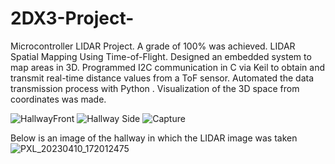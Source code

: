 # 2DX3-Project-
Microcontroller LIDAR Project. A grade of 100% was achieved.
LIDAR Spatial Mapping Using Time-of-Flight.
Designed an embedded system to map areas in 3D.
Programmed I2C communication in C via Keil to obtain and transmit real-time distance values from a ToF sensor.
Automated the data transmission process with Python .
Visualization of the 3D space from coordinates was made.


![HallwayFront](https://github.com/Bassig1/2DX3-Project-/assets/28423891/576cfe6e-8ec7-443d-ae48-7d968848bc68)
![Hallway Side](https://github.com/Bassig1/2DX3-Project-/assets/28423891/b51e4809-a93f-4fc2-9d12-c22ef7dc1afe)
![Capture](https://github.com/Bassig1/2DX3-Project-/assets/28423891/23dc401c-b997-4d36-a0cc-9fc990857ba4)

Below is an image of the hallway in which the LIDAR image was taken ![PXL_20230410_172012475](https://github.com/Bassig1/2DX3-Project-/assets/28423891/9e705304-8d31-49bd-afaf-28845b835fda)
